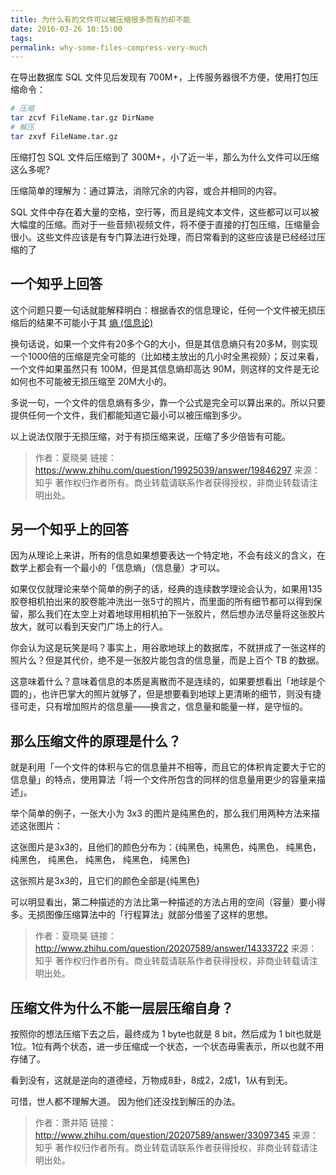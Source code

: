 ```yaml
---
title: 为什么有的文件可以被压缩很多而有的却不能
date: 2016-03-26 10:15:00
tags:
permalink: why-some-files-compress-very-much
---
```

在导出数据库 SQL 文件见后发现有 700M+，上传服务器很不方便，使用打包压缩命令：
``` bash
# 压缩
tar zcvf FileName.tar.gz DirName
# 解压
tar zxvf FileName.tar.gz
```
压缩打包 SQL 文件后压缩到了 300M+，小了近一半，那么为什么文件可以压缩这么多呢?

压缩简单的理解为：通过算法，消除冗余的内容，或合并相同的内容。

SQL 文件中存在着大量的空格，空行等，而且是纯文本文件，这些都可以可以被大幅度的压缩。而对于一些音频\视频文件，将不便于直接的打包压缩，压缩量会很小。这些文件应该是有专门算法进行处理，而日常看到的这些应该是已经经过压缩的了

<!-- more -->

## 一个知乎上回答
这个问题只要一句话就能解释明白：根据香农的信息理论，任何一个文件被无损压缩后的结果不可能小于其 [熵 (信息论)](https://zh.wikipedia.org/wiki/熵_(信息论))

换句话说，如果一个文件有20多个G的大小，但是其信息熵只有20多M，则实现一个1000倍的压缩是完全可能的（比如楼主放出的几小时全黑视频）；反过来看，一个文件如果虽然只有 100M，但是其信息熵却高达 90M，则这样的文件是无论如何也不可能被无损压缩至 20M大小的。

多说一句，一个文件的信息熵有多少，靠一个公式是完全可以算出来的。所以只要提供任何一个文件，我们都能知道它最小可以被压缩到多少。

以上说法仅限于无损压缩，对于有损压缩来说，压缩了多少倍皆有可能。

> 作者：夏晓昊
> 链接：https://www.zhihu.com/question/19925039/answer/19846297
> 来源：知乎
> 著作权归作者所有。商业转载请联系作者获得授权，非商业转载请注明出处。

## 另一个知乎上的回答
因为从理论上来讲，所有的信息如果想要表达一个特定地，不会有歧义的含义，在数学上都会有一个最小的「信息熵」（信息量）才可以。

如果仅仅就理论来举个简单的例子的话，经典的连续数学理论会认为，如果用135胶卷相机拍出来的胶卷能冲洗出一张5寸的照片，而里面的所有细节都可以得到保留，那么我们在太空上对着地球用相机拍下一张胶片，然后想办法尽量将这张胶片放大，就可以看到天安门广场上的行人。

你会认为这是玩笑是吗？事实上，用谷歌地球上的数据库，不就拼成了一张这样的照片么？但是其代价，绝不是一张胶片能包含的信息量，而是上百个 TB 的数据。

这意味着什么？意味着信息的本质是离散而不是连续的，如果要想看出「地球是个圆的」，也许巴掌大的照片就够了，但是想要看到地球上更清晰的细节，则没有捷径可走，只有增加照片的信息量——换言之，信息量和能量一样，是守恒的。

## 那么压缩文件的原理是什么？
就是利用「一个文件的体积与它的信息量并不相等，而且它的体积肯定要大于它的信息量」的特点，使用算法「将一个文件所包含的同样的信息量用更少的容量来描述」。

举个简单的例子，一张大小为 3x3 的图片是纯黑色的，那么我们用两种方法来描述这张图片：

这张图片是3x3的，且他们的颜色分布为：{纯黑色，纯黑色，纯黑色， 纯黑色， 纯黑色， 纯黑色， 纯黑色， 纯黑色， 纯黑色}

这张照片是3x3的，且它们的颜色全部是{纯黑色}

可以明显看出，第二种描述的方法比第一种描述的方法占用的空间（容量）要小得多。无损图像压缩算法中的「行程算法」就部分借鉴了这样的思想。

> 作者：夏晓昊
> 链接：http://www.zhihu.com/question/20207589/answer/14333722
> 来源：知乎
> 著作权归作者所有。商业转载请联系作者获得授权，非商业转载请注明出处。

## 压缩文件为什么不能一层层压缩自身？
按照你的想法压缩下去之后，最终成为 1 byte也就是 8 bit，然后成为 1 bit也就是 1位。1位有两个状态，进一步压缩成一个状态，一个状态毋需表示，所以也就不用存储了。

看到没有，这就是逆向的道德经，万物成8卦，8成2，2成1，1从有到无。

可惜，世人都不理解大道。
因为他们还没找到解压的办法。

> 作者：萧井陌
> 链接：http://www.zhihu.com/question/20207589/answer/33097345
> 来源：知乎
> 著作权归作者所有。商业转载请联系作者获得授权，非商业转载请注明出处。
